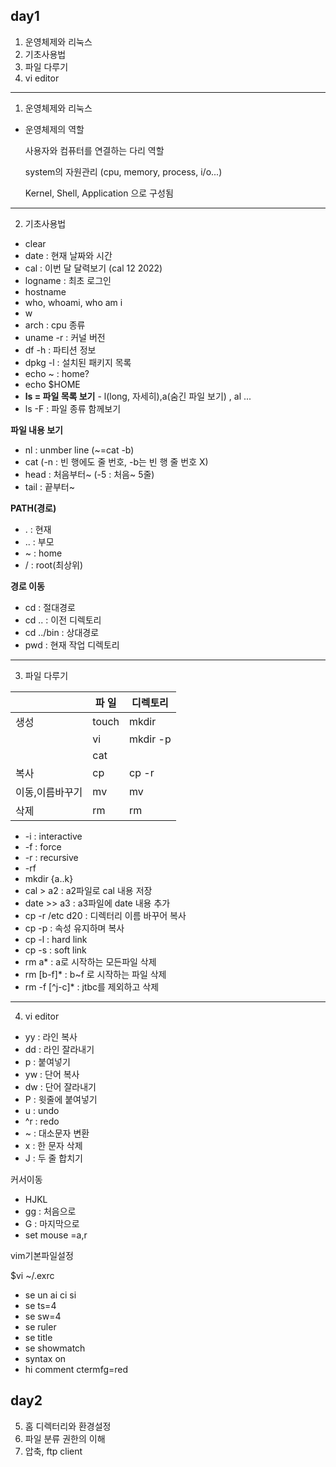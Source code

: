 ## day1
  1. 운영체제와 리눅스
  2. 기초사용법
  3. 파일 다루기
  4. vi editor

***
1. 운영체제와 리눅스
* 운영체제의 역할

  사용자와 컴퓨터를 연결하는 다리 역할

  system의 자원관리 (cpu, memory, process, i/o...)

  Kernel, Shell, Application 으로 구성됨

***
2. 기초사용법
* clear
* date : 현재 날짜와 시간
* cal : 이번 달 달력보기 (cal 12 2022)
* logname : 최초 로그인
* hostname
* who, whoami, who am i
* w
* arch : cpu 종류
* uname -r : 커널 버전
* df -h : 파티션 정보
* dpkg -l : 설치된 패키지 목록 
* echo ~ : home?
* echo $HOME
* <strong>ls = 파일 목록 보기</strong> - l(long, 자세히),a(숨긴 파일 보기) , al ...
* ls -F : 파일 종류 함께보기

<STRONG> 파일 내용 보기 </STRONG>
* nl : unmber line (~=cat -b)
* cat (-n : 빈 행에도 줄 번호, -b는 빈 행 줄 번호 X)
* head : 처음부터~ (-5 : 처음~ 5줄)
* tail : 끝부터~

<STRONG> PATH(경로) </STRONG>
* . : 현재
* .. : 부모
* ~ : home
* / : root(최상위)

<STRONG> 경로 이동 </STRONG>
* cd : 절대경로
* cd .. : 이전 디렉토리
* cd ../bin : 상대경로
* pwd : 현재 작업 디렉토리
***
3. 파일 다루기

||파 일|디렉토리|
|---|---|---|
|생성|touch|mkdir|
||vi|mkdir -p|
||cat||
| 복사|cp|cp -r|
|이동,이름바꾸기|mv|mv|
|삭제|rm|rm|
* -i : interactive
* -f : force
* -r : recursive
* -rf
* mkdir {a..k}
* cal > a2 : a2파일로 cal 내용 저장
* date >> a3 : a3파일에 date 내용 추가
* cp -r /etc d20 : 디렉터리 이름 바꾸어 복사
* cp -p : 속성 유지하며 복사
* cp -l : hard link
* cp -s : soft link
* rm a* : a로 시작하는 모든파일 삭제
* rm [b-f]* : b~f 로 시작하는 파일 삭제
* rm -f [^j-c]* : jtbc를 제외하고 삭제
***
4. vi editor
* yy : 라인 복사
* dd : 라인 잘라내기
* p : 붙여넣기
* yw : 단어 복사
* dw : 단어 잘라내기
* P : 윗줄에 붙여넣기
* u : undo
* ^r : redo
* ~ : 대소문자 변환
* x : 한 문자 삭제
* J : 두 줄 합치기

커서이동
* HJKL
* gg : 처음으로
* G : 마지막으로
* set mouse =a,r

vim기본파일설정

$vi ~/.exrc
* se un ai ci si
* se ts=4
* se sw=4
* se ruler
* se title
* se showmatch
* syntax on
* hi comment ctermfg=red


## day2
  5. 홈 디렉터리와 환경설정
  6. 파일 분류 권한의 이해
  7. 압축, ftp client
